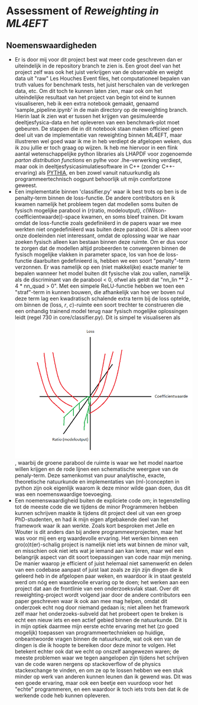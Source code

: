 # Assessment of *Reweighting in ML4EFT*
## Noemenswaardigheden
- Er is door mij voor dit project best wat meer code geschreven dan er uiteindelijk in de repository branch te zien is. Een groot deel van het project zelf was ook het juist verkrijgen van de observable en weight data uit "raw" Les Houches Event files, het computationeel bepalen van truth values for benchmark tests, het juist herschalen van de verkregen data, etc. Om dit toch te kunnen laten zien, maar ook om het uiteindelijke resultaat van het project van begin tot eind te kunnen visualiseren, heb ik een extra notebook gemaakt, genaamd 'sample_pipeline.ipynb' in de main directory op de reweighting branch. Hierin laat ik zien wat er tussen het krijgen van gesimuleerde deeltjesfysica-data en het opleveren van een benchmark-plot moet gebeuren. De stappen die in dit notebook staan maken officieel geen deel uit van de implementatie van reweighting binnen ML4EFT, maar illustreren wel goed waar ik me in heb verdiept de afgelopen weken, dus ik zou jullie er toch graag op wijzen. Ik heb me hiervoor in een flink aantal wetenschappelijke python libraries als LHAPDF voor zogenoemde *parton distribution functions* en pylhe voor .lhe-verwerking verdiept, maar ook in deeltjesfysicasimulatiesoftware in C++ (zonder C++-ervaring) als [PYTHIA](https://www.pythia.org/), en ben zowel vanuit natuurkundig als programmeertechnisch oogpunt behoorlijk uit mijn comfortzone geweest.
- Een implementatie binnen 'classifier.py' waar ik best trots op ben is de penalty-term binnen de loss-functie. De andere contributors en ik kwamen namelijk het probleem tegen dat modellen soms buiten de fysisch mogelijke parabool in ($r$(ratio, modeloutput), $c$(Wilson-coefficientwaarde))-space kwamen, en soms bleef trainen. Dit kwam omdat de loss-functie zoals gedefiniëerd in de papers waar we mee werkten niet ongedefiniëerd was buiten deze parabool. Dit is alleen voor onze doeleinden niet interessant, omdat de oplossing waar we naar zoeken fysisch alleen kan bestaan binnen deze ruimte. Om er dus voor te zorgen dat de modellen altijd probeerden te convergeren binnen de fysisch mogelijke vlakken in parameter space, los van hoe de loss-functie daarbuiten gedefinieerd is, hebben we een soort "penalty"-term verzonnen. Er was namelijk op een (niet makkelijke) exacte manier te bepalen wanneer het model buiten dit fysische vlak zou vallen, namelijk als de discriminant van de parabool < 0, ofwel als geldt dat "nn_lin ** 2 - 4 * nn_quad > 0". Met een simpele ReLU-functie hebben we toen een "straf"-term in kunnen bouwen, die afhankelijk van hoe ver boven nul deze term lag een kwadratisch schalende extra term bij de loss optelde, om binnen de (loss, $r$, $c$)-ruimte een soort trechter te construeren die een onhandig trainend model terug naar fysisch mogelijke oplossingen leidt (regel 730 in core/classifier.py). Dit is simpel te visualiseren als ![schets penalty](penalty.png), waarbij de groene parabool de ruimte is waar we het model naartoe willen krijgen en de rode lijnen een schematische weergave van de penaly-term. Deze samenkomst van puur analytische, exacte, theoretische natuurkunde en implementaties van (ml-)concepten in python zijn ook eigenlijk waarom ik deze minor wilde gaan doen, dus dit was een noemenswaardige toevoeging.
- Een noemenswaardigheid buiten de expliciete code om; in tegenstelling tot de meeste code die we tijdens de minor Programmeren hebben kunnen schrijven maakte ik tijdens dit project deel uit van een groep PhD-studenten, en had ik mijn eigen afgebakende deel van het framework waar ik aan werkte. Zoals kort besproken met Jelle en Wouter is dit anders dan bij andere programmeerprojecten, maar het was voor mij een erg waardevolle ervaring. Het werken binnen een gro(o)t(er)-schalig project is namelijk niet iets wat binnen de minor valt, en misschien ook niet iets wat je iemand aan kan leren, maar wel een belangrijk aspect van dit soort toepassingen van code naar mijn mening. De manier waarop je efficient of juist helemaal niet samenwerkt en delen van een codebase aanpast of juist laat zoals ze zijn zijn dingen die ik geleerd heb in de afgelopen paar weken, en waardoor ik in staat gesteld werd om nóg een waardevolle ervaring op te doen; het werken aan een project dat aan de frontlinie van een onderzoeksvlak staat. Over dit reweighting-project wordt volgend jaar door de andere contributors een paper geschreven waar ik ook aan mee mag helpen, omdat dit onderzoek echt nog door niemand gedaan is; niet alleen het framework zelf maar het onderzoeks-subveld dat het probeert open te breken is echt een nieuw iets en een actief gebied binnen de natuurkunde. Dit is in mijn optiek daarmee mijn eerste echte ervaring met het (zo goed mogelijk) toepassen van programmeertechnieken op huidige, onbeantwoorde vragen binnen de natuurkunde, wat ook een van de dingen is die ik hoopte te bereiken door deze minor te volgen. Het betekent echter ook dat we echt op onszelf aangewezen waren; de meeste problemen waar we tegen aangelopen zijn tijdens het schrijven van de code waren nergens op stackoverflow of de physics stackexchange te vinden, en om ze op te lossen hebben we een stuk minder op werk van anderen kunnen leunen dan ik gewend was. Dit was een goede ervaring, maar ook een beetje een vuurdoop voor het "echte" programmeren, en een waardoor ik toch iets trots ben dat ik de werkende code heb kunnen opleveren.